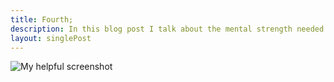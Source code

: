 ```yaml
---
title: Fourth;
description: In this blog post I talk about the mental strength needed to become a better developer.
layout: singlePost
---
```


![My helpful screenshot](/memory-lane/images/mern/jpeg)
